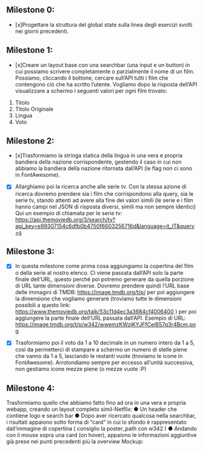  ## Milestone 0: 
 - [x]Progettare la struttura del global state sulla linea degli esercizi svolti nei giorni 
 precedenti. 

 ## Milestone 1: 
 - [x]Creare un layout base con una searchbar (una input e un button) in cui possiamo 
 scrivere completamente o parzialmente il nome di un film. Possiamo, cliccando il 
 bottone, cercare sull’API tutti i film che contengono ciò che ha scritto l’utente. 
 Vogliamo dopo la risposta dell’API visualizzare a schermo i seguenti valori per ogni  film trovato: 
 1.   Titolo 
 2.   Titolo Originale 
 3.   Lingua 
 4.   Voto 


 ## Milestone 2: 
 - [x]Trasformiamo la stringa statica della lingua in una vera e propria bandiera della 
 nazione corrispondente, gestendo il caso in cui non abbiamo la bandiera della 
 nazione ritornata dall’API (le flag non ci sono in FontAwesome). 

 - [x] Allarghiamo poi la ricerca anche alle serie tv. Con la stessa azione di ricerca 
 dovremo prendere sia i film che corrispondono alla query, sia le serie tv, stando 
 attenti ad avere alla fine dei valori simili (le serie e i film hanno campi nel JSON di 
 risposta diversi, simili ma non sempre identici) 
 Qui un esempio di chiamata per le serie tv: 
 https://api.themoviedb.org/3/search/tv?api_key=e99307154c6dfb0b4750f6603256716d&language=it_IT&query=s 

 ## Milestone 3: 
 - [x] In questa milestone come prima cosa aggiungiamo la copertina del film o della serie 
 al nostro elenco. Ci viene passata dall’API solo la parte finale dell’URL, questo 
 perché poi potremo generare da quella porzione di URL tante dimensioni diverse. 
 Dovremo prendere quindi l’URL base delle immagini di TMDB: 
 https://image.tmdb.org/t/p/  per poi aggiungere la  dimensione che vogliamo generare 
 (troviamo tutte le dimensioni possibili a questo link: 
 https://www.themoviedb.org/talk/53c11d4ec3a3684cf4006400  )  per poi aggiungere la 
 parte finale dell’URL passata dall’API. 
 Esempio di URL: 
 https://image.tmdb.org/t/p/w342/wwemzKWzjKYJFfCeiB57q3r4Bcm.png 

 - [x] Trasformiamo poi il voto da 1 a 10 decimale in un numero intero da 1 a 5, così da 
 permetterci di stampare a schermo un numero di stelle piene che vanno da 1 a 5, 
 lasciando le restanti vuote (troviamo le icone in FontAwesome). 
 Arrotondiamo sempre per eccesso all’unità successiva, non gestiamo icone mezze 
 piene (o mezze vuote :P) 

 ## Milestone 4: 
 Trasformiamo quello che abbiamo fatto fino ad ora in una vera e propria webapp, 
 creando un layout completo simil-Netflix: 
 ●   Un header che contiene logo e search bar 
 ●   Dopo aver ricercato qualcosa nella searchbar, i risultati appaiono sotto forma 
 di “card” in cui lo sfondo è rappresentato dall’immagine di copertina (  consiglio 
 la poster_path con w342  ) 
 ●   Andando con il mouse sopra una card (on hover), appaiono le informazioni 
 aggiuntive già prese nei punti precedenti più la overview 
 Mockup: 